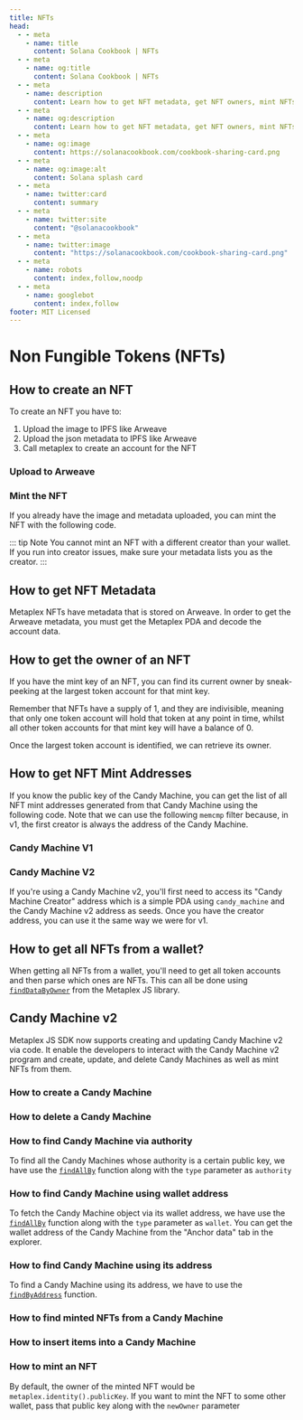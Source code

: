 ```yaml
---
title: NFTs
head:
  - - meta
    - name: title
      content: Solana Cookbook | NFTs
  - - meta
    - name: og:title
      content: Solana Cookbook | NFTs
  - - meta
    - name: description
      content: Learn how to get NFT metadata, get NFT owners, mint NFTs on Solana, and more
  - - meta
    - name: og:description
      content: Learn how to get NFT metadata, get NFT owners, mint NFTs on Solana, and more
  - - meta
    - name: og:image
      content: https://solanacookbook.com/cookbook-sharing-card.png
  - - meta
    - name: og:image:alt
      content: Solana splash card
  - - meta
    - name: twitter:card
      content: summary
  - - meta
    - name: twitter:site
      content: "@solanacookbook"
  - - meta
    - name: twitter:image
      content: "https://solanacookbook.com/cookbook-sharing-card.png"
  - - meta
    - name: robots
      content: index,follow,noodp
  - - meta
    - name: googlebot
      content: index,follow
footer: MIT Licensed
---
```


# Non Fungible Tokens (NFTs)

## How to create an NFT

To create an NFT you have to:

1. Upload the image to IPFS like Arweave
2. Upload the json metadata to IPFS like Arweave
3. Call metaplex to create an account for the NFT

### Upload to Arweave

<SolanaCodeGroup>
  <SolanaCodeGroupItem title="TS" active>

  <template v-slot:default>

@[code](@/code/nfts/upload-arweave/upload-arweave.en.ts)

  </template>

  <template v-slot:preview>

@[code](@/code/nfts/upload-arweave/upload-arweave.preview.en.ts)

  </template>

  </SolanaCodeGroupItem>
  <SolanaCodeGroupItem title="Python">
  <template v-slot:default>

@[code](@/code/nfts/upload-arweave/upload-arweave.en.py)

  </template>

  <template v-slot:preview>

@[code](@/code/nfts/upload-arweave/upload-arweave.preview.en.py)

  </template>
  </SolanaCodeGroupItem>
</SolanaCodeGroup>

### Mint the NFT

If you already have the image and metadata uploaded, you can mint
the NFT with the following code.

<SolanaCodeGroup>
  <SolanaCodeGroupItem title="TS" active>

  <template v-slot:default>

@[code](@/code/nfts/mint-nft/mint-nft.en.ts)

  </template>

  <template v-slot:preview>

@[code](@/code/nfts/mint-nft/mint-nft.preview.en.ts)

  </template>

  </SolanaCodeGroupItem>
</SolanaCodeGroup>

::: tip Note
You cannot mint an NFT with a different creator than your wallet.
If you run into creator issues, make sure your metadata lists you
as the creator.
:::

## How to get NFT Metadata

Metaplex NFTs have metadata that is stored on Arweave. In order
to get the Arweave metadata, you must get the Metaplex PDA and
decode the account data.

<SolanaCodeGroup>
  <SolanaCodeGroupItem title="TS" active>

  <template v-slot:default>

@[code](@/code/nfts/get-metadata/get-metadata.en.ts)

  </template>

  <template v-slot:preview>

@[code](@/code/nfts/get-metadata/get-metadata.preview.en.ts)

  </template>

  </SolanaCodeGroupItem>

</SolanaCodeGroup>

## How to get the owner of an NFT

If you have the mint key of an NFT, you can find its current owner
by sneak-peeking at the largest token account for that mint key.

Remember that NFTs have a supply of 1, and they are indivisible,
meaning that only one token account will hold that token at any
point in time, whilst all other token accounts for that mint key will
have a balance of 0.

Once the largest token account is identified, we can retrieve its owner.

<SolanaCodeGroup>
  <SolanaCodeGroupItem title="TS" active>

  <template v-slot:default>

@[code](@/code/nfts/get-owner/get-owner.en.ts)

  </template>

  <template v-slot:preview>

@[code](@/code/nfts/get-owner/get-owner.preview.en.ts)

  </template>

  </SolanaCodeGroupItem>

</SolanaCodeGroup>

## How to get NFT Mint Addresses

If you know the public key of the Candy Machine, you can get the list of all NFT mint addresses generated from that Candy Machine using the following code. Note that we can use the following `memcmp` filter because, in v1, the first creator is always the address of the Candy Machine.

### Candy Machine V1

<SolanaCodeGroup>
<SolanaCodeGroupItem title="TS" active>

  <template v-slot:default>

@[code](@/code/nfts/nfts-mint-addresses/mint-addresses.en.ts)

  </template>

  <template v-slot:preview>

@[code](@/code/nfts/nfts-mint-addresses/mint-addresses-preview.en.ts)

  </template>

  </SolanaCodeGroupItem>

</SolanaCodeGroup>

### Candy Machine V2

If you're using a Candy Machine v2, you'll first need to access its "Candy Machine Creator" address which is a simple PDA using `candy_machine` and the Candy Machine v2 address as seeds. Once you have the creator address, you can use it the same way we were for v1.

<SolanaCodeGroup>
<SolanaCodeGroupItem title="TS" active>

  <template v-slot:default>

@[code](@/code/nfts/nfts-mint-addresses/mint-addresses-v2.en.ts)

  </template>

  <template v-slot:preview>

@[code](@/code/nfts/nfts-mint-addresses/mint-addresses-preview-v2.en.ts)

  </template>

  </SolanaCodeGroupItem>

</SolanaCodeGroup>

## How to get all NFTs from a wallet?

When getting all NFTs from a wallet, you'll need to get all token accounts and then parse which ones are NFTs.
This can all be done using [`findDataByOwner`](https://github.com/metaplex-foundation/js/blob/248b61baf89a69b88f9a461e32b1cbd54a9b0a18/src/programs/metadata/accounts/Metadata.ts#L220-L236) from the Metaplex JS library.

<SolanaCodeGroup>
<SolanaCodeGroupItem title="TS" active>

  <template v-slot:default>

@[code](@/code/nfts/get-all-nfts/get-all-nfts.en.ts)

  </template>

  <template v-slot:preview>

@[code](@/code/nfts/get-all-nfts/get-all-nfts.preview.en.ts)

  </template>

  </SolanaCodeGroupItem>
</SolanaCodeGroup>

## Candy Machine v2

Metaplex JS SDK now supports creating and updating Candy Machine v2 via code. It enable the developers to interact with the Candy Machine v2 program and create, update, and delete Candy Machines as well as mint NFTs from them.

### How to create a Candy Machine

<SolanaCodeGroup>
<SolanaCodeGroupItem title="TS" active>

  <template v-slot:default>

@[code](@/code/nfts/candy-machine/create-candy-machine.en.ts)

  </template>

  <template v-slot:preview>

@[code](@/code/nfts/candy-machine/create-candy-machine.preview.en.ts)

  </template>

  </SolanaCodeGroupItem>

</SolanaCodeGroup>

### How to delete a Candy Machine

<SolanaCodeGroup>
<SolanaCodeGroupItem title="TS" active>

  <template v-slot:default>

@[code](@/code/nfts/candy-machine/delete-candy-machine.en.ts)

  </template>

  <template v-slot:preview>

@[code](@/code/nfts/candy-machine/delete-candy-machine.preview.en.ts)

  </template>

  </SolanaCodeGroupItem>

</SolanaCodeGroup>

### How to find Candy Machine via authority

To find all the Candy Machines whose authority is a certain public key, we have use the [`findAllBy`](https://metaplex-foundation.github.io/js/classes/js.CandyMachinesV2Client.html#findAllBy) function along with the `type` parameter as `authority`

<SolanaCodeGroup>
<SolanaCodeGroupItem title="TS" active>

  <template v-slot:default>

@[code](@/code/nfts/candy-machine/find-via-authority.en.ts)

  </template>

  <template v-slot:preview>

@[code](@/code/nfts/candy-machine/find-via-authority.preview.en.ts)

  </template>

  </SolanaCodeGroupItem>

</SolanaCodeGroup>

### How to find Candy Machine using wallet address

To fetch the Candy Machine object via its wallet address, we have use the [`findAllBy`](https://metaplex-foundation.github.io/js/classes/js.CandyMachinesV2Client.html#findAllBy) function along with the `type` parameter as `wallet`. You can get the wallet address of the Candy Machine from the "Anchor data" tab in the explorer.

<SolanaCodeGroup>
<SolanaCodeGroupItem title="TS" active>

  <template v-slot:default>

@[code](@/code/nfts/candy-machine/find-via-wallet.en.ts)

  </template>

  <template v-slot:preview>

@[code](@/code/nfts/candy-machine/find-via-wallet.preview.en.ts)

  </template>

  </SolanaCodeGroupItem>

</SolanaCodeGroup>

### How to find Candy Machine using its address

To find a Candy Machine using its address, we have to use the [`findByAddress`](https://metaplex-foundation.github.io/js/classes/js.CandyMachinesV2Client.html#findByAddress) function.

<SolanaCodeGroup>
<SolanaCodeGroupItem title="TS" active>

  <template v-slot:default>

@[code](@/code/nfts/candy-machine/find-via-address.en.ts)

  </template>

  <template v-slot:preview>

@[code](@/code/nfts/candy-machine/find-via-address.preview.en.ts)

  </template>

  </SolanaCodeGroupItem>

</SolanaCodeGroup>

### How to find minted NFTs from a Candy Machine

<SolanaCodeGroup>
<SolanaCodeGroupItem title="TS" active>

  <template v-slot:default>

@[code](@/code/nfts/candy-machine/find-minted-nfts.en.ts)

  </template>

  <template v-slot:preview>

@[code](@/code/nfts/candy-machine/find-minted-nfts.preview.en.ts)

  </template>

  </SolanaCodeGroupItem>

</SolanaCodeGroup>

### How to insert items into a Candy Machine

<SolanaCodeGroup>
<SolanaCodeGroupItem title="TS" active>

  <template v-slot:default>

@[code](@/code/nfts/candy-machine/insert-items.en.ts)

  </template>

  <template v-slot:preview>

@[code](@/code/nfts/candy-machine/insert-items.preview.en.ts)

  </template>

  </SolanaCodeGroupItem>

</SolanaCodeGroup>

### How to mint an NFT

By default, the owner of the minted NFT would be `metaplex.identity().publicKey`. If you want to mint the NFT to some other wallet, pass that public key along with the `newOwner` parameter

<SolanaCodeGroup>
<SolanaCodeGroupItem title="TS" active>

  <template v-slot:default>

@[code](@/code/nfts/candy-machine/mint-nft.en.ts)

  </template>

  <template v-slot:preview>

@[code](@/code/nfts/candy-machine/mint-nft.preview.en.ts)

  </template>

  </SolanaCodeGroupItem>

</SolanaCodeGroup>
